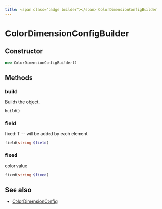 ```yaml
---
title: <span class="badge builder"></span> ColorDimensionConfigBuilder
---
```

# <span class="badge builder"></span> ColorDimensionConfigBuilder

## Constructor

```php
new ColorDimensionConfigBuilder()
```
## Methods

### <span class="badge object-method"></span> build

Builds the object.

```php
build()
```

### <span class="badge object-method"></span> field

fixed: T -- will be added by each element

```php
field(string $field)
```

### <span class="badge object-method"></span> fixed

color value

```php
fixed(string $fixed)
```

## See also

 * <span class="badge object-type-class"></span> [ColorDimensionConfig](./object-ColorDimensionConfig.md)
